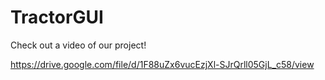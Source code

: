 # TractorGUI
Check out a video of our project! 

https://drive.google.com/file/d/1F88uZx6vucEzjXl-SJrQrll05GjL_c58/view

